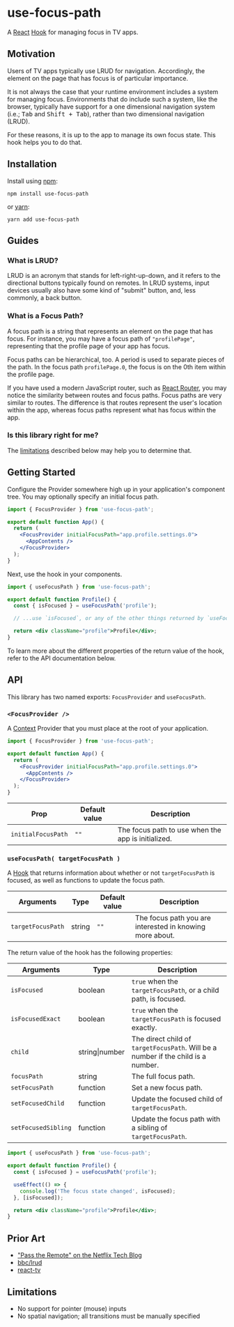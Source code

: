 # use-focus-path

A [React](https://reactjs.org/) [Hook](https://reactjs.org/docs/hooks-intro.html) for managing focus in TV apps.

## Motivation

Users of TV apps typically use LRUD for navigation. Accordingly, the element on the page that has focus
is of particular importance.

It is not always the case that your runtime environment includes a system for managing focus.
Environments that do include such a system, like the browser, typically have support for a
one dimensional navigation system (i.e.; <kbd>Tab</kbd> and <kbd>Shift + Tab</kbd>), rather than two dimensional
navigation (LRUD).

For these reasons, it is up to the app to manage its own focus state. This hook helps you to do that.

## Installation

Install using [npm](https://www.npmjs.com):

```
npm install use-focus-path
```

or [yarn](https://yarnpkg.com/):

```
yarn add use-focus-path
```

## Guides

### What is LRUD?

LRUD is an acronym that stands for left-right-up-down, and it refers to the directional buttons typically found on remotes. In LRUD systems,
input devices usually also have some kind of "submit" button, and, less commonly, a back button.

### What is a Focus Path?

A focus path is a string that represents an element on the page that has focus. For instance, you may
have a focus path of `"profilePage"`, representing that the profile page of your app has focus.

Focus paths can be hierarchical, too. A period is used to separate pieces of the path. In the focus
path `profilePage.0`, the focus is on the 0th item within the profile page.

If you have used a modern JavaScript router, such as [React Router](https://github.com/ReactTraining/react-router),
you may notice the similarity between routes and focus paths. Focus paths are very similar to routes. The
difference is that routes represent the user's location within the app, whereas focus paths represent what has
focus within the app.

### Is this library right for me?

The [limitations](#limitations) described below may help you to determine that.

## Getting Started

Configure the Provider somewhere high up in your application's component tree. You may
optionally specify an initial focus path.

```jsx
import { FocusProvider } from 'use-focus-path';

export default function App() {
  return (
    <FocusProvider initialFocusPath="app.profile.settings.0">
      <AppContents />
    </FocusProvider>
  );
}
```

Next, use the hook in your components.

```jsx
import { useFocusPath } from 'use-focus-path';

export default function Profile() {
  const { isFocused } = useFocusPath('profile');

  // ...use `isFocused`, or any of the other things returned by `useFocusPath`

  return <div className="profile">Profile</div>;
}
```

To learn more about the different properties of the return value of the hook, refer to the API
documentation below.

## API

This library has two named exports: `FocusProvider` and `useFocusPath`.

### `<FocusProvider />`

A [Context](https://reactjs.org/docs/context.html) Provider that you must place at the root of your application.

```jsx
import { FocusProvider } from 'use-focus-path';

export default function App() {
  return (
    <FocusProvider initialFocusPath="app.profile.settings.0">
      <AppContents />
    </FocusProvider>
  );
}
```

| Prop               | Default value | Description                                        |
| ------------------ | ------------- | -------------------------------------------------- |
| `initialFocusPath` | `""`          | The focus path to use when the app is initialized. |

### `useFocusPath( targetFocusPath )`

A [Hook](https://reactjs.org/docs/hooks-intro.html) that returns information about whether or not `targetFocusPath` is focused, as well as
functions to update the focus path.

| Arguments         | Type   | Default value | Description                                              |
| ----------------- | ------ | ------------- | -------------------------------------------------------- |
| `targetFocusPath` | string | `""`          | The focus path you are interested in knowing more about. |

The return value of the hook has the following properties:

| Arguments           | Type           | Description                                                                       |
| ------------------- | -------------- | --------------------------------------------------------------------------------- |
| `isFocused`         | boolean        | `true` when the `targetFocusPath`, or a child path, is focused.                   |
| `isFocusedExact`    | boolean        | `true` when the `targetFocusPath` is focused exactly.                             |
| `child`             | string\|number | The direct child of `targetFocusPath`. Will be a number if the child is a number. |
| `focusPath`         | string         | The full focus path.                                                              |
| `setFocusPath`      | function       | Set a new focus path.                                                             |
| `setFocusedChild`   | function       | Update the focused child of `targetFocusPath`.                                    |
| `setFocusedSibling` | function       | Update the focus path with a sibling of `targetFocusPath`.                        |

```jsx
import { useFocusPath } from 'use-focus-path';

export default function Profile() {
  const { isFocused } = useFocusPath('profile');

  useEffect(() => {
    console.log('The focus state changed', isFocused);
  }, [isFocused]);

  return <div className="profile">Profile</div>;
}
```

## Prior Art

- ["Pass the Remote" on the Netflix Tech Blog](https://medium.com/netflix-techblog/pass-the-remote-user-input-on-tv-devices-923f6920c9a8)
- [bbc/lrud](https://github.com/bbc/lrud)
- [react-tv](https://github.com/raphamorim/react-tv)

## Limitations

- No support for pointer (mouse) inputs
- No spatial navigation; all transitions must be manually specified
